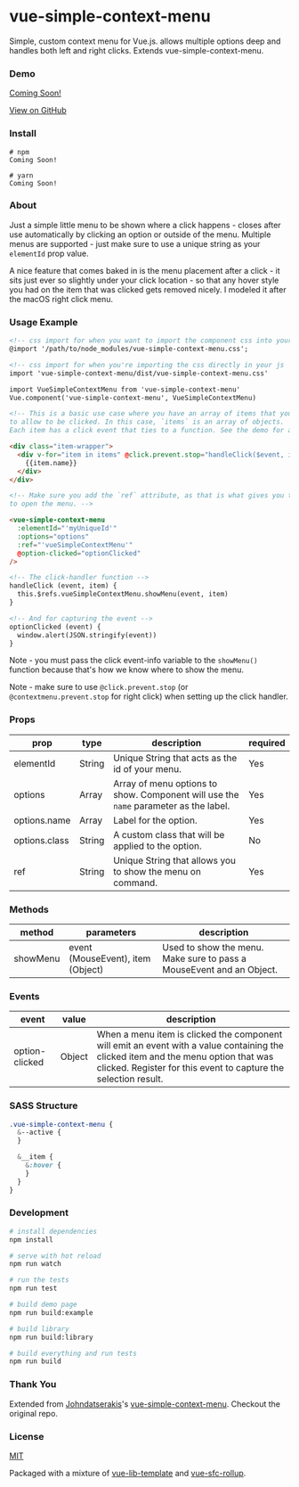 # vue-simple-context-menu

Simple, custom context menu for Vue.js. allows multiple options deep and handles both left and right clicks. Extends vue-simple-context-menu.

<!-- <p align="left">
  <a href="https://www.npmjs.com/package/vue-simple-context-menu"><img src="https://img.shields.io/npm/v/vue-simple-context-menu.svg" alt="NPM Version"></a>
  <a href="https://www.npmjs.com/package/vue-simple-context-menu"><img src="https://img.shields.io/npm/dm/vue-simple-context-menu.svg" alt="NPM Downloads"></a>
  <a href="http://opensource.org/licenses/MIT"><img src="https://img.shields.io/badge/license-MIT-blue.svg" alt="License"></a>
  <a href="https://twitter.com/intent/tweet?url=https%3A%2F%2Fgithub.com%2Fjohndatserakis%2Fvue-simple-context-menu&text=Check%20out%20vue-simple-context-menu%20on%20GitHub&via=johndatserakis">
  <img src="https://img.shields.io/twitter/url/https/github.com/johndatserakis/vue-simple-context-menu.svg?style=social" alt="Tweet"></a>
</p> -->

### Demo

[Coming Soon!](https://github.com/ogriffithjones)

<!-- [View demo](https://johndatserakis.github.io/vue-simple-context-menu/)

[View on npm](https://www.npmjs.com/package/vue-simple-context-menu) -->

[View on GitHub](https://github.com/ogriffithjones/vue-contextmenu)

### Install

```
# npm
Coming Soon!

# yarn
Coming Soon!
```

<!-- Or you can include it through the browser at the bottom of your page along with the css: -->

<!-- ```html
<script src="https://unpkg.com/vue-simple-context-menu/dist/vue-simple-context-menu.min.js"></script>

<link rel="stylesheet" type="text/css" href="https://unpkg.com/vue-simple-context-menu/dist/vue-simple-context-menu.css">
``` -->


### About

Just a simple little menu to be shown where a click happens - closes after use automatically by clicking an option or outside of the menu. Multiple menus are supported - just make sure to use a unique string as your `elementId` prop value.

A nice feature that comes baked in is the menu placement after a click - it sits just ever so slightly under your click location - so that any hover style you had on the item that was clicked gets removed nicely. I modeled it after the macOS right click menu.

### Usage Example

```html
<!-- css import for when you want to import the component css into your css file/files  -->
@import '/path/to/node_modules/vue-simple-context-menu.css';

<!-- css import for when you're importing the css directly in your js  -->
import 'vue-simple-context-menu/dist/vue-simple-context-menu.css'

import VueSimpleContextMenu from 'vue-simple-context-menu'
Vue.component('vue-simple-context-menu', VueSimpleContextMenu)
```

```html
<!-- This is a basic use case where you have an array of items that you want
to allow to be clicked. In this case, `items` is an array of objects.
Each item has a click event that ties to a function. See the demo for a full example (with multiple menus as well). -->

<div class="item-wrapper">
  <div v-for="item in items" @click.prevent.stop="handleClick($event, item)" class="item-wrapper__item">
    {{item.name}}
  </div>
</div>

<!-- Make sure you add the `ref` attribute, as that is what gives you the ability
to open the menu. -->

<vue-simple-context-menu
  :elementId="'myUniqueId'"
  :options="options"
  :ref="'vueSimpleContextMenu'"
  @option-clicked="optionClicked"
/>

<!-- The click-handler function -->
handleClick (event, item) {
  this.$refs.vueSimpleContextMenu.showMenu(event, item)
}

<!-- And for capturing the event -->
optionClicked (event) {
  window.alert(JSON.stringify(event))
}
```

Note - you must pass the click event-info variable to the `showMenu()` function because that's how we know where to show the menu.

Note - make sure to use `@click.prevent.stop` (or `@contextmenu.prevent.stop` for right click) when setting up the click handler.

### Props

| prop    | type  | description | required |
|---------|-------|--------------------------------|---|
| elementId | String | Unique String that acts as the id of your menu. | Yes |
| options | Array | Array of menu options to show. Component will use the `name` parameter as the label. | Yes |
| options.name | Array | Label for the option. | Yes |
| options.class | String | A custom class that will be applied to the option. | No |
| ref | String | Unique String that allows you to show the menu on command. | Yes |

### Methods

| method    | parameters  | description                    |
|---------|-------|--------------------------------|
| showMenu |event (MouseEvent), item (Object) | Used to show the menu. Make sure to pass a MouseEvent and an Object. |

### Events

| event    | value  | description                    |
|---------|-------|--------------------------------|
| option-clicked | Object | When a menu item is clicked the component will emit an event with a value containing the clicked item and the menu option that was clicked. Register for this event to capture the selection result. |

### SASS Structure

```sass
.vue-simple-context-menu {
  &--active {
  }

  &__item {
    &:hover {
    }
  }
}
```

### Development

``` bash
# install dependencies
npm install

# serve with hot reload
npm run watch

# run the tests
npm run test

# build demo page
npm run build:example

# build library
npm run build:library

# build everything and run tests
npm run build
```

### Thank You

Extended from [Johndatserakis](https://github.com/johndatserakis)'s [vue-simple-context-menu](https://github.com/johndatserakis/vue-simple-context-menu). Checkout the original repo.

### License

[MIT](http://opensource.org/licenses/MIT)

Packaged with a mixture of [vue-lib-template](https://github.com/biigpongsatorn/vue-lib-template) and [vue-sfc-rollup](https://github.com/team-innovation/vue-sfc-rollup).
